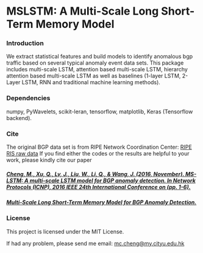 # MSLSTM: A Multi-Scale Long Short-Term Memory Model

### Introduction
We extract statistical features and build models to identify anomalous bgp traffic based on several typical anomaly event data sets. 
This package includes multi-scale LSTM, attention based multi-scale LSTM, hierarchy attention based multi-scale LSTM as well as baselines (1-layer LSTM, 2-Layer LSTM, RNN and traditional machine learning methods).
### Dependencies
numpy,
PyWavelets,
scikit-leran,
tensorflow,
matplotlib,
Keras (Tensorflow backend).

### Cite
The original BGP data set is from RIPE Network Coordination Center: [RIPE RIS raw data](https://www.ripe.net/analyse/internet-measurements/routing-information-service-ris/ris-raw-data)
If you find either the codes or the results are helpful to your work, please kindly cite our paper
##### [**Cheng, M., Xu, Q., Lv, J., Liu, W., Li, Q., & Wang, J. (2016, November). MS-LSTM: A multi-scale LSTM model for BGP anomaly detection. In Network Protocols (ICNP), 2016 IEEE 24th International Conference on (pp. 1-6).**](http://www.covert.io/research-papers/deep-learning-security/MS-LSTM%20-%20a%20Multi-Scale%20LSTM%20Model%20for%20BGP%20Anomaly%20Detection.pdf)
##### [**Multi-Scale Long Short-Term Memory Model for BGP Anomaly Detection.**](https://arxiv.org/submit/1783627/view)
### License
This project is licensed under the MIT License.

If had any problem, please send me email: mc.cheng@my.cityu.edu.hk
 
